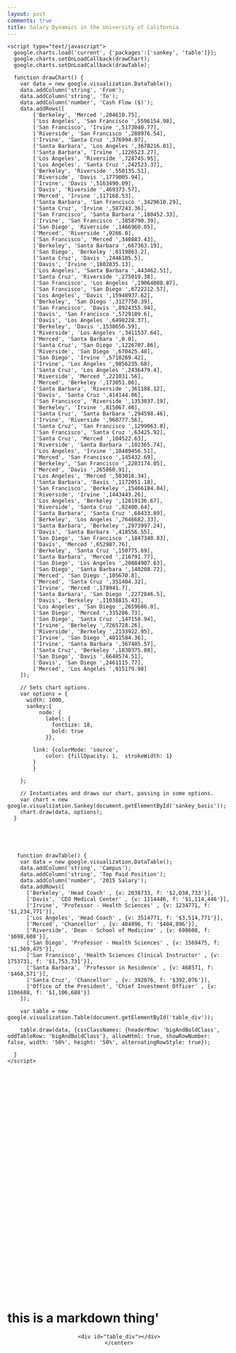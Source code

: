 ```yaml
---
layout: post
comments: true
title: Salary Dynamics in the University of California
---
```


<html>

<script type="text/javascript" src="https://www.gstatic.com/charts/loader.js"></script>
    <script type="text/javascript">
      google.charts.load('current', {'packages':['sankey', 'table']});
      google.charts.setOnLoadCallback(drawChart);
      google.charts.setOnLoadCallback(drawTable);

      function drawChart() {
        var data = new google.visualization.DataTable();
        data.addColumn('string', 'From');
        data.addColumn('string', 'To');
        data.addColumn('number', 'Cash Flow ($)');
        data.addRows([
			['Berkeley', 'Merced ',204610.75],
			['Los Angeles', 'San Francisco ',5596154.98],
			['San Francisco', 'Irvine ',5173040.77],
			['Riverside', 'San Francisco ',288976.54],
			['Irvine', 'Santa Cruz ',376994.07],
			['Santa Barbara', 'Los Angeles ',3678216.01],
			['Santa Barbara', 'Irvine ',1226523.27],
			['Los Angeles', 'Riverside ',728745.95],
			['Los Angeles', 'Santa Cruz ',242523.37],
			['Berkeley', 'Riverside ',550135.51],
			['Riverside', 'Davis ',1779005.94],
			['Irvine', 'Davis ',5163490.09],
			['Davis', 'Riverside ',469373.57],
			['Merced', 'Irvine ',117168.53],
			['Santa Barbara', 'San Francisco ',3429610.29],
			['Santa Cruz', 'Irvine ',587243.36],
			['San Francisco', 'Santa Barbara ',180452.33],
			['Irvine', 'San Francisco ',3858790.39],
			['San Diego', 'Riverside ',1466960.05],
			['Merced', 'Riverside ',9266.0],
			['San Francisco', 'Merced ',340883.43],
			['Berkeley', 'Santa Barbara ',667363.19],
			['San Diego', 'Berkeley ',8119863.2],
			['Santa Cruz', 'Davis ',2446185.5],
			['Davis', 'Irvine ',1802835.13],
			['Los Angeles', 'Santa Barbara ',443462.51],
			['Santa Cruz', 'Riverside ',275019.38],
			['San Francisco', 'Los Angeles ',19064008.87],
			['San Francisco', 'San Diego ',6722212.57],
			['Los Angeles', 'Davis ',15948937.62],
			['Berkeley', 'San Diego ',3127750.39],
			['San Francisco', 'Davis ',8924355.94],
			['Davis', 'San Francisco ',5729109.6],
			['Davis', 'Los Angeles ',6498228.37],
			['Berkeley', 'Davis ',1538656.59],
			['Riverside', 'Los Angeles ',3411537.64],
			['Merced', 'Santa Barbara ',0.0],
			['Santa Cruz', 'San Diego ',1226707.86],
			['Riverside', 'San Diego ',670425.48],
			['San Diego', 'Irvine ',5718269.42],
			['Irvine', 'Los Angeles ',9856235.68],
			['Santa Cruz', 'Los Angeles ',2436479.4],
			['Riverside', 'Merced ',221031.56],
			['Merced', 'Berkeley ',173051.86],
			['Santa Barbara', 'Riverside ',361188.12],
			['Davis', 'Santa Cruz ',414144.06],
			['San Francisco', 'Riverside ',1353037.19],
			['Berkeley', 'Irvine ',815067.46],
			['Santa Cruz', 'Santa Barbara ',294598.46],
			['Irvine', 'Riverside ',960777.56],
			['Santa Cruz', 'San Francisco ',1299063.8],
			['San Francisco', 'Santa Cruz ',63425.92],
			['Santa Cruz', 'Merced ',104522.63],
			['Riverside', 'Santa Barbara ',102365.74],
			['Los Angeles', 'Irvine ',10489456.51],
			['Merced', 'San Francisco ',145432.69],
			['Berkeley', 'San Francisco ',2203174.05],
			['Merced', 'Davis ',265860.91],
			['Los Angeles', 'Merced ',503016.34],
			['Santa Barbara', 'Davis ',1172051.18],
			['San Francisco', 'Berkeley ',15466184.04],
			['Riverside', 'Irvine ',1443443.26],
			['Los Angeles', 'Berkeley ',12819136.67],
			['Riverside', 'Santa Cruz ',82400.64],
			['Santa Barbara', 'Santa Cruz ',68433.89],
			['Berkeley', 'Los Angeles ',7646682.33],
			['Santa Barbara', 'Berkeley ',2973997.24],
			['Davis', 'Santa Barbara ',418556.55],
			['San Diego', 'San Francisco ',1847340.83],
			['Davis', 'Merced ',652987.76],
			['Berkeley', 'Santa Cruz ',150775.69],
			['Santa Barbara', 'Merced ',216791.77],
			['San Diego', 'Los Angeles ',20884907.63],
			['San Diego', 'Santa Barbara ',140208.72],
			['Merced', 'San Diego ',105670.8],
			['Merced', 'Santa Cruz ',351404.32],
			['Irvine', 'Merced ',178941.7],
			['Santa Barbara', 'San Diego ',2272846.5],
			['Davis', 'Berkeley ',11038815.43],
			['Los Angeles', 'San Diego ',2659686.0],
			['San Diego', 'Merced ',335286.73],
			['San Diego', 'Santa Cruz ',147158.94],
			['Irvine', 'Berkeley ',7265728.26],
			['Riverside', 'Berkeley ',2133922.95],
			['Irvine', 'San Diego ',4011584.36],
			['Irvine', 'Santa Barbara ',367405.57],
			['Santa Cruz', 'Berkeley ',1830375.88],
			['San Diego', 'Davis ',6648574.51],
			['Davis', 'San Diego ',2461115.77],
			['Merced', 'Los Angeles ',915179.98]
        ]);

        // Sets chart options.
        var options = {
          width: 1000,
		  sankey:{
			  node: {
				label: {
				  fontSize: 18,
				  bold: true
				}},
	
			link: {colorMode: 'source',
				color: {fillOpacity: 1,  strokeWidth: 1}
			}
			}
		  
        };

        // Instantiates and draws our chart, passing in some options.
        var chart = new google.visualization.Sankey(document.getElementById('sankey_basic'));
        chart.draw(data, options);
      }
      
      
      
      
      
       function drawTable() {
        var data = new google.visualization.DataTable();
        data.addColumn('string', 'Campus');
        data.addColumn('string', 'Top Paid Position');
        data.addColumn('number', '2015 Salary');
        data.addRows([
          ['Berkeley', 'Head Coach' , {v: 2038733, f: '$2,038,733'}],
          ['Davis', 'CEO Medical Center' , {v: 1114446, f: '$1,114,446'}],
          ['Irvine', 'Professor - Health Sciences' , {v: 1234771, f: '$1,234,771'}],
          ['Los Angeles', 'Head Coach' , {v: 3514771, f: '$3,514,771'}],
		  ['Merced', 'Chancellor' , {v: 404896, f: '$404,896'}],
		  ['Riverside', 'Dean - School of Medicine' , {v: 698608, f: '$698,608'}],
		  ['San Diego', 'Professor - Health Sciences' , {v: 1569475, f: '$1,569,475'}],
		  ['San Francisco', 'Health Sciences Clinical Instructor' , {v: 1753731, f: '$1,753,731'}],
		  ['Santa Barbara', 'Professor in Residence' , {v: 468571, f: '$468,571'}],
		  ['Santa Cruz', 'Chancellor' , {v: 392076, f: '$392,076'}],
		  ['Office of the President', 'Chief Investment Officer' , {v: 1106688, f: '$1,106,688'}]
        ]);

        var table = new google.visualization.Table(document.getElementById('table_div'));
		
        table.draw(data, {cssClassNames: {headerRow: 'bigAndBoldClass', oddTableRow: 'bigAndBoldClass'}, allowHtml: true, showRowNumber: false, width: '50%', height: '50%', alternatingRowStyle: true});
		
      }
    </script>
	
  <body>
	<center>
    <div id="sankey_basic" style="width:1000px; height: 500px;"></div>
	</center>
	</body>
 </html>
 
 # this is a markdown thing'
 
  <html>
  <body>
  <center>
 
    <div id="table_div"></div>
	</center>
  </body>
   </html>


 
